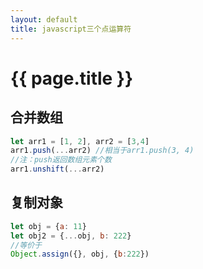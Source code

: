 ```yaml
---
layout: default
title: javascript三个点运算符
---
```


# {{ page.title }}

## 合并数组
```javascript
let arr1 = [1, 2], arr2 = [3,4]
arr1.push(...arr2) //相当于arr1.push(3, 4)
//注：push返回数组元素个数
arr1.unshift(...arr2)
```

## 复制对象
```javascript
let obj = {a: 11}
let obj2 = {...obj, b: 222}
//等价于
Object.assign({}, obj, {b:222})

```
